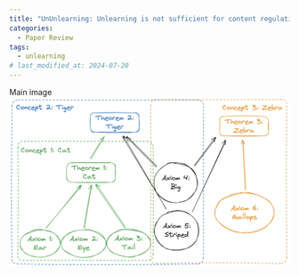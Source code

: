 ```yaml
---
title: "UnUnlearning: Unlearning is not sufficient for content regulation in advanced generative AI"
categories:
  - Paper Review
tags:
  - unlearning
# last_modified_at: 2024-07-20
---
```

Main image 
![Main image](/images/2024-07-11-paper-review-ununlearning_0.png)


